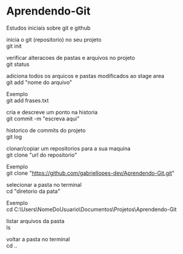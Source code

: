 # Aprendendo-Git
Estudos iniciais sobre git e github  

inicia o git (repositorio) no seu projeto  
git init

verificar alteracoes de pastas e arquivos no projeto  
git status

adiciona todos os arquicos e pastas modificados ao stage area  
git add "nome do arquivo"

Exemplo  
git add frases.txt

cria e descreve um ponto na historia  
git commit -m "escreva aqui"

historico de commits do projeto  
git log

clonar/copiar um repositorios para a sua maquina  
git clone "url do repositorio"

Exemplo  
git clone "https://github.com/gabriellopes-dev/Aprendendo-Git.git"  

selecionar a pasta no terminal  
cd "diretorio da pata"

Exemplo  
cd C:\Users\NomeDoUsuario\Documentos\Projetos\Aprendendo-Git

listar arquivos da pasta  
ls

voltar a pasta no terminal  
cd ..
